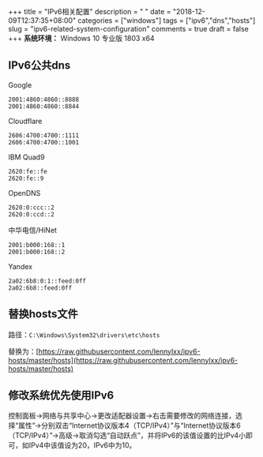 +++
title = "IPv6相关配置"
description = " "
date = "2018-12-09T12:37:35+08:00"
categories = ["windows"]
tags = ["ipv6","dns","hosts"]
slug = "ipv6-related-system-configuration"
comments = true
draft = false
+++
**系统环境：** Windows 10 专业版 1803 x64

## IPv6公共dns

Google

```
2001:4860:4860::8888
2001:4860:4860::8844
```

Cloudflare

```
2606:4700:4700::1111
2606:4700:4700::1001
```

IBM Quad9

```
2620:fe::fe
2620:fe::9
```

OpenDNS

```
2620:0:ccc::2
2620:0:ccd::2
```

中华电信/HiNet

```
2001:b000:168::1
2001:b000:168::2
```

Yandex

```
2a02:6b8:0:1::feed:0ff
2a02:6b8::feed:0ff
```

## 替换hosts文件

路径：`C:\Windows\System32\drivers\etc\hosts`

替换为：[https://raw.githubusercontent.com/lennylxx/ipv6-hosts/master/hosts](https://raw.githubusercontent.com/lennylxx/ipv6-hosts/master/hosts)

## 修改系统优先使用IPv6

控制面板->网络与共享中心->更改适配器设置->右击需要修改的网络连接，选择“属性”->分别双击“Internet协议版本4（TCP/IPv4）”与“Internet协议版本6（TCP/IPv4）”->高级->取消勾选“自动跃点”，并将IPv6的该值设置的比IPv4小即可，如IPv4中该值设为20，IPv6中为10。